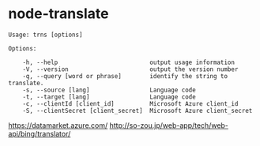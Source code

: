 node-translate
===============


    Usage: trns [options]

    Options:

        -h, --help                          output usage information
        -V, --version                       output the version number
        -q, --query [word or phrase]        identify the string to translate.
        -s, --source [lang]                 Language code
        -t, --target [lang]                 Language code
        -c, --clientId [client_id]          Microsoft Azure client_id
        -S, --clientSecret [client_secret]  Microsoft Azure client_secret


https://datamarket.azure.com/
http://so-zou.jp/web-app/tech/web-api/bing/translator/

